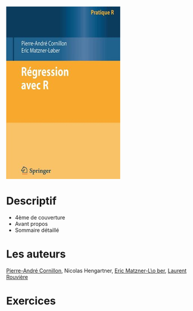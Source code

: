 

<div class="column-left">
<p><img src="couverture_v1.jpg" alt="Couverture" /></p>
</div>



<div class="column-right">

# Descriptif

  * 4ème de couverture
  * Avant propos
  * Sommaire détaillé
  
# Les auteurs

[Pierre-André Cornillon](https://perso.univ-rennes2.fr/pierre-andre.cornillon), Nicolas Hengartner, [Eric Matzner-L\o ber](https://perso.univ-rennes2.fr/eric.matzner), [Laurent Rouvière](https://perso.univ-rennes2.fr/laurent.rouviere)

# Exercices

</div>
